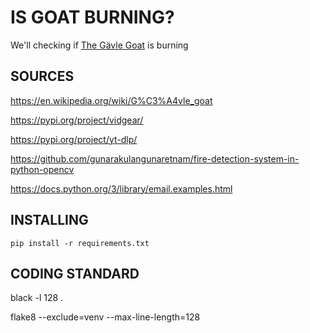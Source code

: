 # IS GOAT BURNING?

We'll checking if [The Gävle Goat](https://www.youtube.com/watch?v=TqvguE5cKT0) is burning 

## SOURCES

https://en.wikipedia.org/wiki/G%C3%A4vle_goat

https://pypi.org/project/vidgear/

https://pypi.org/project/yt-dlp/

https://github.com/gunarakulangunaretnam/fire-detection-system-in-python-opencv

https://docs.python.org/3/library/email.examples.html

## INSTALLING

```commandline
pip install -r requirements.txt
```

## CODING STANDARD

black -l 128 .

flake8 --exclude=venv --max-line-length=128
